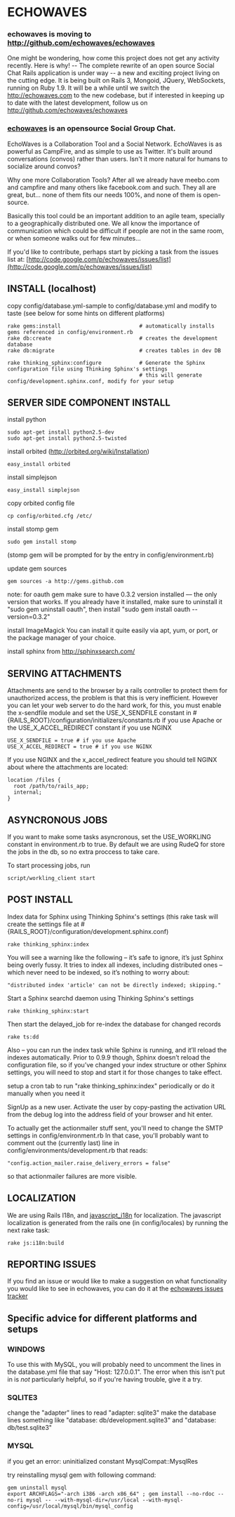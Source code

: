 # ECHOWAVES #

### echowaves is moving to http://github.com/echowaves/echowaves ###

One might be wondering, how come this project does not get any activity recently. Here is why! -- The complete rewrite of an open source Social Chat Rails application is under way -- a new and exciting project living on the cutting edge. It is being built on Rails 3, Mongoid, JQuery, WebSockets, running on Ruby 1.9. It will be a while until we switch the http://echowaves.com to the new codebase, but if interested in keeping up to date with the latest development, follow us on http://github.com/echowaves/echowaves

### [echowaves](http://echowaves.com/) is an opensource Social Group Chat.

EchoWaves is a Collaboration Tool and a Social Network. EchoWaves is as powerful as CampFire, and as simple to use as Twitter. It's built around conversations (convos) rather than users. Isn't it more natural for humans to socialize around convos?

Why one more Collaboration Tools? After all we already have meebo.com and campfire and many others like facebook.com and such. They all are great, but... none of them fits our needs 100%, and none of them is open-source.

Basically this tool could be an important addition to an agile team, specially to a geographically distributed one. We all know the importance of communication which could be difficult if people are not in the same room, or when someone walks out for few minutes...

If you'd like to contribute, perhaps start by picking a task from the issues list at:
[http://code.google.com/p/echowaves/issues/list](http://code.google.com/p/echowaves/issues/list)

## INSTALL (localhost)

copy config/database.yml-sample to config/database.yml and modify to taste (see below for some hints on different platforms)
  
    rake gems:install                         # automatically installs gems referenced in config/environment.rb
    rake db:create                            # creates the development database
    rake db:migrate                           # creates tables in dev DB
    
    rake thinking_sphinx:configure            # Generate the Sphinx configuration file using Thinking Sphinx's settings
                                              # this will generate config/development.sphinx.conf, modify for your setup
                                          

## SERVER SIDE COMPONENT INSTALL

install python
  
    sudo apt-get install python2.5-dev
    sudo apt-get install python2.5-twisted

install orbited (http://orbited.org/wiki/Installation)
  
    easy_install orbited

install simplejson
  
    easy_install simplejson

copy orbited config file
  
    cp config/orbited.cfg /etc/

install stomp gem

    sudo gem install stomp

(stomp gem will be prompted for by the entry in config/environment.rb)

update gem sources
  
    gem sources -a http://gems.github.com

note:
	for oauth gem make sure to have 0.3.2 version installed –– the only version that works. If you already have it installed, make sure to uninstall it "sudo gem uninstall oauth", then install "sudo gem install oauth --version=0.3.2"
	 
install ImageMagick
You can install it quite easily via apt, yum, or port, or the package manager of your choice.

install sphinx from http://sphinxsearch.com/

## SERVING ATTACHMENTS

Attachments are send to the browser by a rails controller to protect them for unauthorized access, the problem is that this is very inefficient.
However you can let your web server to do the hard work, for this, you must enable the x-sendfile module and set the USE_X_SENDFILE constant in #{RAILS_ROOT}/configuration/initializers/constants.rb
if you use Apache or the USE_X_ACCEL_REDIRECT constant if you use NGINX

    USE_X_SENDFILE = true # if you use Apache                                          
    USE_X_ACCEL_REDIRECT = true # if you use NGINX

If you use NGINX and the x_accel_redirect feature you should tell NGINX about where the attachments are located:

    location /files {
      root /path/to/rails_app;  
      internal;  
    }

## ASYNCRONOUS JOBS

If you want to make some tasks asyncronous, set the USE_WORKLING constant in environment.rb to true. By default we are using RudeQ for store the jobs in the db, so no extra proccess to take care.

To start processing jobs, run

    script/workling_client start
    
## POST INSTALL

Index data for Sphinx using Thinking Sphinx's settings (this rake task will create the settings file at #{RAILS_ROOT}/configuration/development.sphinx.conf)

    rake thinking_sphinx:index

You will see a warning like the following – it’s safe to ignore, it’s just Sphinx being overly fussy. It tries to index all indexes, including distributed ones – which never need to be indexed, so it’s nothing to worry about:

    "distributed index 'article' can not be directly indexed; skipping."

Start a Sphinx searchd daemon using Thinking Sphinx's settings

    rake thinking_sphinx:start

Then start the delayed_job for re-index the database for changed records

    rake ts:dd
    
Also – you can run the index task while Sphinx is running, and it’ll reload the indexes automatically. Prior to 0.9.9 though, Sphinx doesn’t reload the configuration file, so if you’ve changed your index structure or other Sphinx settings, you will need to stop and start it for those changes to take effect.

setup a cron tab to run "rake thinking_sphinx:index" periodically or do it manually when you need it

SignUp as a new user. Activate the user by copy-pasting the activation URL from the debug log into the address field of your browser and hit enter. 

To actually get the actionmailer stuff sent, you'll need to change the SMTP settings in config/environment.rb
In that case, you'll probably want to comment out the (currently last) line in config/environments/development.rb that reads:
    
    "config.action_mailer.raise_delivery_errors = false"

so that actionmailer failures are more visible.

## LOCALIZATION

We are using Rails I18n, and [javascript_i18n](http://github.com/qoobaa/javascript_i18n/tree/master) for localization. The javascript localization is generated from the rails one (in config/locales) by running the next rake task:

    rake js:i18n:build
    
## REPORTING ISSUES

If you find an issue or would like to make a suggestion on what functionality you would like to see in echowaves, you can do it at the [echowaves issues tracker](http://code.google.com/p/echowaves/issues)

## Specific advice for different platforms and setups

### WINDOWS

To use this with MySQL, you will probably need to uncomment the lines in the database.yml file that say "Host: 127.0.0.1".  The error when this isn't put in is *not* particularly helpful, so if you're having trouble, give it a try.

### SQLITE3

change the "adapter" lines to read "adapter: sqlite3"
make the database lines something like "database: db/development.sqlite3" and "database: db/test.sqlite3"

### MYSQL
if you get an error: uninitialized constant MysqlCompat::MysqlRes

try reinstalling mysql gem with following command:


    gem uninstall mysql
    export ARCHFLAGS="-arch i386 -arch x86_64" ; gem install --no-rdoc --no-ri mysql -- --with-mysql-dir=/usr/local --with-mysql-config=/usr/local/mysql/bin/mysql_config